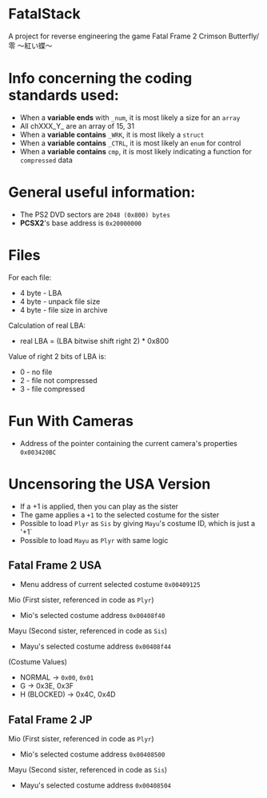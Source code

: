# FatalStack
A project for reverse engineering the game Fatal Frame 2 Crimson Butterfly/零 ～紅い蝶～

# Info concerning the coding standards used:
* When a **variable ends** with `_num`, it is most likely a size for an `array`
* All chXXX_Y_ are an array of 15, 31
* When a **variable contains** `_WRK`, it is most likely a `struct`
* When a **variable contains** `_CTRL`, it is most likely an `enum` for control
* When a **variable contains** `cmp`, it is most likely indicating a function for `compressed` data

# General useful information:
* The PS2 DVD sectors are `2048 (0x800) bytes`
* **PCSX2**'s base address is `0x20000000`

# Files
For each file:
* 4 byte - LBA
* 4 byte - unpack file size
* 4 byte - file size in archive

Calculation of real LBA:
* real LBA = (LBA bitwise shift right 2) * 0x800

Value of right 2 bits of LBA is:
* 0 - no file
* 2 - file not compressed
* 3 - file compressed

# Fun With Cameras
* Address of the pointer containing the current camera's properties `0x003420BC`

# Uncensoring the USA Version

* If a +1 is applied, then you can play as the sister
* The game applies a `+1` to the selected costume for the sister
* Possible to load `Plyr` as `Sis` by giving `Mayu`'s costume ID, which is just a '+1`
* Possible to load `Mayu` as `Plyr` with same logic

## Fatal Frame 2 USA

* Menu address of current selected costume `0x00409125`

Mio (First sister, referenced in code as `Plyr`)
* Mio's selected costume address `0x00408f40`

Mayu (Second sister, referenced in code as `Sis`)
* Mayu's selected costume address `0x00408f44`

(Costume Values)
* NORMAL -> `0x00`, `0x01`
* G -> 0x3E, 0x3F
* H (BLOCKED) -> 0x4C, 0x4D


## Fatal Frame 2 JP
Mio (First sister, referenced in code as `Plyr`)
* Mio's selected costume address `0x00408500`

Mayu (Second sister, referenced in code as `Sis`)
* Mayu's selected costume address `0x00408504`


